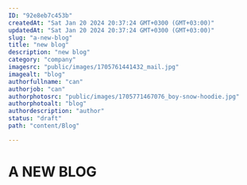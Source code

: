 ```yaml
---
ID: "92e8eb7c453b"
createdAt: "Sat Jan 20 2024 20:37:24 GMT+0300 (GMT+03:00)"
updatedAt: "Sat Jan 20 2024 20:37:24 GMT+0300 (GMT+03:00)"
slug: "a-new-blog"
title: "new blog"
description: "new blog"
category: "company"
imagesrc: "public/images/1705761441432_mail.jpg"
imagealt: "blog"
authorfullname: "can"
authorjob: "can"
authorphotosrc: "public/images/1705771467076_boy-snow-hoodie.jpg"
authorphotoalt: "blog"
authordescription: "author"
status: "draft"
path: "content/Blog"

---
```

# A NEW BLOG